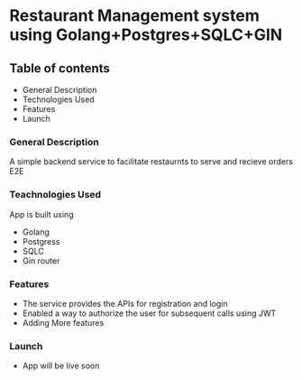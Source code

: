 # Restaurant Management system using Golang+Postgres+SQLC+GIN

## Table of contents

- General Description
- Technologies Used
- Features
- Launch

### General Description

A simple backend service to facilitate restaurnts to serve and recieve orders E2E 

### Teachnologies Used

App is built using

- Golang
- Postgress 
- SQLC
- Gin router

### Features

- The service provides the APIs for registration and login
- Enabled a way to authorize the user for subsequent calls using JWT 
- Adding More features


### Launch

- App will be live soon
